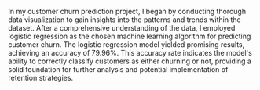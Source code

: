 In my customer churn prediction project, I began by conducting thorough data visualization to gain insights into the patterns and trends within the dataset. After a comprehensive understanding of the data, I employed logistic regression as the chosen machine learning algorithm for predicting customer churn. The logistic regression model yielded promising results, achieving an accuracy of 79.96%. This accuracy rate indicates the model's ability to correctly classify customers as either churning or not, providing a solid foundation for further analysis and potential implementation of retention strategies.
